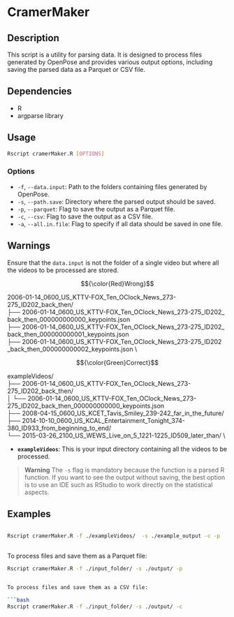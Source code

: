 
# CramerMaker

## Description

This script is a utility for parsing data. It is designed to process files generated by OpenPose and provides various output options, including saving the parsed data as a Parquet or CSV file.

## Dependencies

- R
- argparse library

## Usage

```bash
Rscript cramerMaker.R [OPTIONS]
```

### Options

- `-f`, `--data.input`: Path to the folders containing files generated by OpenPose.
- `-s`, `--path.save`: Directory where the parsed output should be saved.
- `-p`, `--parquet`: Flag to save the output as a Parquet file.
- `-c`, `--csv`: Flag to save the output as a CSV file.
- `-a`, `--all.in.file`: Flag to specify if all data should be saved in one file.

## Warnings

Ensure that the `data.input` is not the folder of a single video but where all the videos to be processed are stored.


 $${\color{Red}Wrong}$$                                                                                                                                     

2006-01-14_0600_US_KTTV-FOX_Ten_OClock_News_273-275_ID202_back_then/ \
├── 2006-01-14_0600_US_KTTV-FOX_Ten_OClock_News_273-275_ID202_
    back_then_000000000000_keypoints.json \
├── 2006-01-14_0600_US_KTTV-FOX_Ten_OClock_News_273-275_ID202_
    back_then_000000000001_keypoints.json \
├── 2006-01-14_0600_US_KTTV-FOX_Ten_OClock_News_273-275_ID202
    _back_then_000000000002_keypoints.json \





 $${\color{Green}Correct}$$

exampleVideos/ \
├── 2006-01-14_0600_US_KTTV-FOX_Ten_OClock_News_273-275_ID202_back_then/ \
│ └── 2006-01-14_0600_US_KTTV-FOX_Ten_OClock_News_273-275_ID202_back_then_000000000000_keypoints.json \
├── 2008-04-15_0600_US_KCET_Tavis_Smiley_239-242_far_in_the_future/ \
├── 2014-10-10_0600_US_KCAL_Entertainment_Tonight_374-380_ID933_from_beginning_to_end/ \
└── 2015-03-26_2100_US_WEWS_Live_on_5_1221-1225_ID509_later_than/ \

- **`exampleVideos`**: This is your input directory containing all the videos to be processed.


> **Warning**
> The `-s` flag is mandatory because the function is a parsed R function.  If you want to see the output without saving, the best option is to use an IDE such as RStudio to work directly on the statistical aspects.


## Examples


```bash

Rscript cramerMaker.R -f ./exampleVideos/  -s ./example_output -c -p
 
```

To process files and save them as a Parquet file:

```bash
Rscript cramerMaker.R -f ./input_folder/ -s ./output/ -p


To process files and save them as a CSV file:

```bash
Rscript cramerMaker.R -f ./input_folder/ -s ./output/ -c
```
